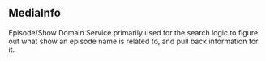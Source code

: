 ## MediaInfo

Episode/Show Domain Service primarily used for the search logic to figure out what show an episode name is related to, and pull back information for it.